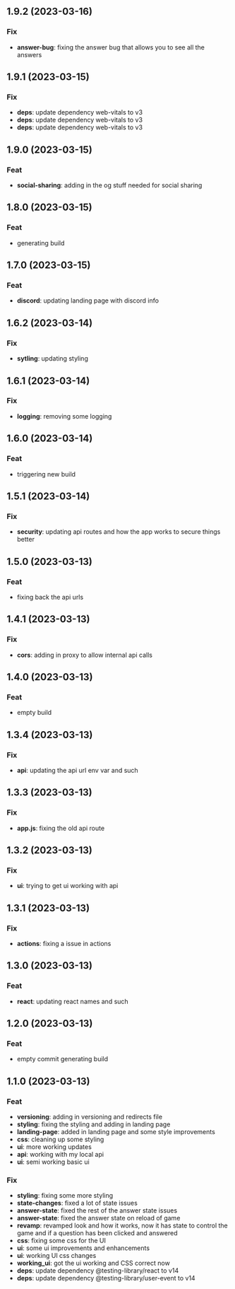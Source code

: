 ## 1.9.2 (2023-03-16)

### Fix

- **answer-bug**: fixing the answer bug that allows you to see all the answers

## 1.9.1 (2023-03-15)

### Fix

- **deps**: update dependency web-vitals to v3
- **deps**: update dependency web-vitals to v3
- **deps**: update dependency web-vitals to v3

## 1.9.0 (2023-03-15)

### Feat

- **social-sharing**: adding in the og stuff needed for social sharing

## 1.8.0 (2023-03-15)

### Feat

- generating build

## 1.7.0 (2023-03-15)

### Feat

- **discord**: updating landing page with discord info

## 1.6.2 (2023-03-14)

### Fix

- **sytling**: updating styling

## 1.6.1 (2023-03-14)

### Fix

- **logging**: removing some logging

## 1.6.0 (2023-03-14)

### Feat

- triggering new build

## 1.5.1 (2023-03-14)

### Fix

- **security**: updating api routes and how the app works to secure things better

## 1.5.0 (2023-03-13)

### Feat

- fixing back the api urls

## 1.4.1 (2023-03-13)

### Fix

- **cors**: adding in proxy to allow internal api calls

## 1.4.0 (2023-03-13)

### Feat

- empty build

## 1.3.4 (2023-03-13)

### Fix

- **api**: updating the api url env var and such

## 1.3.3 (2023-03-13)

### Fix

- **app.js**: fixing the old api route

## 1.3.2 (2023-03-13)

### Fix

- **ui**: trying to get ui working with api

## 1.3.1 (2023-03-13)

### Fix

- **actions**: fixing a issue in actions

## 1.3.0 (2023-03-13)

### Feat

- **react**: updating react names and such

## 1.2.0 (2023-03-13)

### Feat

- empty commit generating build

## 1.1.0 (2023-03-13)

### Feat

- **versioning**: adding in versioning and redirects file
- **styling**: fixing the styling and adding in landing page
- **landing-page**: added in landing page and some style improvements
- **css**: cleaning up some styling
- **ui**: more working updates
- **api**: working with my local api
- **ui**: semi working basic ui

### Fix

- **styling**: fixing some more styling
- **state-changes**: fixed a lot of state issues
- **answer-state**: fixed the rest of the answer state issues
- **answer-state**: fixed the answer state on reload of game
- **revamp**: revamped look and how it works, now it has state to control the game and if a question has been clicked and answered
- **css**: fixing some css for the UI
- **ui**: some ui improvements and enhancements
- **ui**: working UI css changes
- **working_ui**: got the ui working and CSS correct now
- **deps**: update dependency @testing-library/react to v14
- **deps**: update dependency @testing-library/user-event to v14

